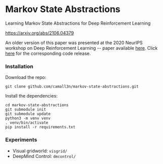 # Markov State Abstractions

Learning Markov State Abstractions for Deep Reinforcement Learning

https://arxiv.org/abs/2106.04379

An older version of this paper was presented at the 2020 NeurIPS workshop on Deep Reinforcement Learning -- paper available [here](http://irl.cs.brown.edu/pubs/markov_state_abstractions_ws.pdf). Click [here](https://github.com/camall3n/markov-state-abstractions/tree/v2020.12.14-neurips_deep_rl_workshop) for the corresponding code release.

### Installation

Download the repo:
```
git clone github.com/camall3n/markov-state-abstractions.git
```

Install the dependencies:
```
cd markov-state-abstractions
git submodule init
git submodule update
python3 -m venv venv
. venv/bin/activate
pip install -r requirements.txt
```

### Experiments

- Visual gridworld: `visgrid/`
- DeepMind Control: `dmcontrol/`
